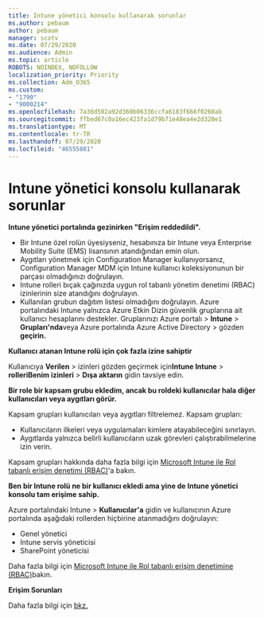 ```yaml
---
title: Intune yönetici konsolu kullanarak sorunlar
ms.author: pebaum
author: pebaum
manager: scotv
ms.date: 07/29/2020
ms.audience: Admin
ms.topic: article
ROBOTS: NOINDEX, NOFOLLOW
localization_priority: Priority
ms.collection: Adm_O365
ms.custom:
- "1790"
- "9000214"
ms.openlocfilehash: 7a36d502a92d360b06336ccfa6183f666f0260ab
ms.sourcegitcommit: ffbed67c0a16ec423fa1d79b71e48ea4e2d320e1
ms.translationtype: MT
ms.contentlocale: tr-TR
ms.lasthandoff: 07/29/2020
ms.locfileid: "46555881"
---
```

# <a name="problems-using-the-intune-admin-console"></a>Intune yönetici konsolu kullanarak sorunlar

**Intune yönetici portalında gezinirken "Erişim reddedildi".**

- Bir Intune özel rolün üyesiyseniz, hesabınıza bir Intune veya Enterprise Mobility Suite (EMS) lisansının atandığından emin olun.
- Aygıtları yönetmek için Configuration Manager kullanıyorsanız, Configuration Manager MDM için Intune kullanıcı koleksiyonunun bir parçası olmadığınızı doğrulayın.
- Intune rolleri bıçak çağınızda uygun rol tabanlı yönetim denetimi (RBAC) izinlerinin size atandığını doğrulayın.
- Kullanılan grubun dağıtım listesi olmadığını doğrulayın. Azure portalındaki Intune yalnızca Azure Etkin Dizin güvenlik gruplarına ait kullanıcı hesaplarını destekler. Gruplarınızı Azure portalı > **Intune**  >  **Grupları'nda**veya Azure portalında Azure Active Directory > gözden **geçirin.**

**Kullanıcı atanan Intune rolü için çok fazla izine sahiptir**

Kullanıcıya **Verilen**  >  izinleri gözden geçirmek için**Intune Intune**  >  **rolleriBenim izinleri**  >  **Dışa aktarın** gidin tavsiye edin.

**Bir role bir kapsam grubu ekledim, ancak bu roldeki kullanıcılar hala diğer kullanıcıları veya aygıtları görür.**

Kapsam grupları kullanıcıları veya aygıtları filtrelemez. Kapsam grupları:

- Kullanıcıların ilkeleri veya uygulamaları kimlere atayabileceğini sınırlayın.
- Aygıtlarda yalnızca belirli kullanıcıların uzak görevleri çalıştırabilmelerine izin verin.

Kapsam grupları hakkında daha fazla bilgi için [Microsoft Intune ile Rol tabanlı erişim denetimi (RBAC)](https://docs.microsoft.com/intune/role-based-access-control)'a bakın.

**Ben bir Intune rolü ne bir kullanıcı ekledi ama yine de Intune yönetici konsolu tam erişime sahip.**

Azure portalındaki Intune > **Kullanıcılar'a** gidin ve kullanıcının Azure portalında aşağıdaki rollerden hiçbirine atanmadığını doğrulayın:

- Genel yönetici
- Intune servis yöneticisi
- SharePoint yöneticisi

Daha fazla bilgi için [Microsoft Intune ile Rol tabanlı erişim denetimine (RBAC)](https://docs.microsoft.com/intune/role-based-access-control)bakın.

**Erişim Sorunları**

Daha fazla bilgi için [bkz.](https://support.microsoft.com/help/2412085/you-can-t-sign-in-to-office-365-azure-or-intune)